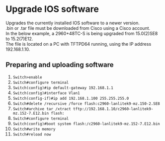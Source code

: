 # Upgrade IOS software

Upgrades the currently installed IOS software to a newer version.  
.bin or .tar file must be downloaded from Cisco using a Cisco account.  
In the below example, a 2960+48TC-S is being upgraded from 15.0(2)SE8 to 15.2(7)E12.  
The file is located on a PC with TFTPD64 running, using the IP address 192.168.1.10.  

## Preparing and uploading software
1. `Switch>enable`
2. `Switch#configure terminal`
3. `Switch(config)#ip default-gateway 192.168.1.1`
4. `Switch(config)#interface Vlan1`
5. `Switch(config-if)#ip add 192.168.1.100 255.255.255.0`
6. `Switch#delete /recursive /force flash:c2960-lanlitek9-mz.150-2.SE8`
7. `Switch#archive tar /xtract tftp://192.168.1.10/c2960-lanlitek9-mz.152-7.E12.bin flash:`
8. `Switch#configure terminal`
9. `Switch(config)#boot system flash:/c2960-lanlitek9-mz.152-7.E12.bin`
10. `Switch#write memory`
11. `Switch#reload now`
